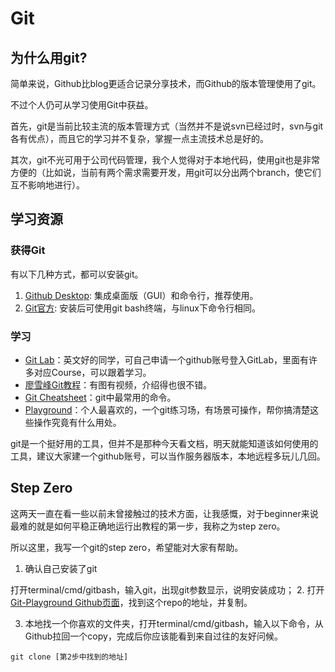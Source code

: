 # Git

## 为什么用git?
简单来说，Github比blog更适合记录分享技术，而Github的版本管理使用了git。

不过个人仍可从学习使用Git中获益。

首先，git是当前比较主流的版本管理方式（当然并不是说svn已经过时，svn与git各有优点），而且它的学习并不复杂，掌握一点主流技术总是好的。

其次，git不光可用于公司代码管理，我个人觉得对于本地代码，使用git也是非常方便的（比如说，当前有两个需求需要开发，用git可以分出两个branch，使它们互不影响地进行）。

## 学习资源
### 获得Git
有以下几种方式，都可以安装git。

1. [Github Desktop](https://desktop.github.com/): 集成桌面版（GUI）和命令行，推荐使用。
2. [Git官方](https://git-scm.com/): 安装后可使用git bash终端，与linux下命令行相同。

### 学习
- [Git Lab](https://lab.github.com/)：英文好的同学，可自己申请一个github账号登入GitLab，里面有许多对应Course，可以跟着学习。
- [廖雪峰Git教程](https://www.liaoxuefeng.com/wiki/0013739516305929606dd18361248578c67b8067c8c017b000)：有图有视频，介绍得也很不错。
- [Git Cheatsheet](https://services.github.com/on-demand/downloads/zh_CN/github-git-cheat-sheet/)：git中最常用的命令。
- [Playground](https://learngitbranching.js.org/)：个人最喜欢的，一个git练习场，有场景可操作，帮你搞清楚这些操作究竟有什么用处。

git是一个挺好用的工具，但并不是那种今天看文档，明天就能知道该如何使用的工具，建议大家建一个github账号，可以当作服务器版本，本地远程多玩儿几回。

## Step Zero
这两天一直在看一些以前未曾接触过的技术方面，让我感慨，对于beginner来说最难的就是如何平稳正确地运行出教程的第一步，我称之为step zero。

所以这里，我写一个git的step zero，希望能对大家有帮助。

1. 确认自己安装了git

打开terminal/cmd/gitbash，输入git，出现git参数显示，说明安装成功；
2. 打开[Git-Playground Github页面](https://github.com/mandui/git-playground/tree/master)，找到这个repo的地址，并复制。

3. 本地找一个你喜欢的文件夹，打开terminal/cmd/gitbash，输入以下命令，从Github拉回一个copy，完成后你应该能看到来自过往的友好问候。
```
git clone [第2步中找到的地址]
```

